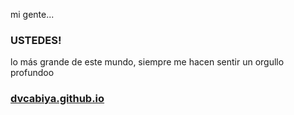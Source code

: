 mi gente...
### USTEDES! 
lo más grande de este mundo, siempre me hacen sentir un orgullo profundoo

### [dvcabiya.github.io](https://dvcabiya.github.io/)

